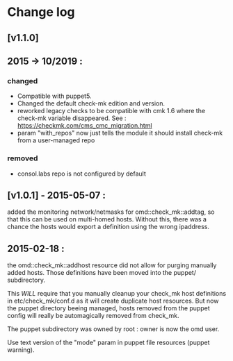 # Change log

## [v1.1.0]

## 2015 -> 10/2019 : 

### changed
- Compatible with puppet5.
- Changed the default check-mk edition and version.
- reworked legacy checks to be compatible with cmk 1.6 where the check-mk variable disappeared.
See : https://checkmk.com/cms_cmc_migration.html
- param "with_repos" now just tells the module it should install check-mk from a user-managed repo

### removed
- consol.labs repo is not configured by default
 

## [v1.0.1] - 2015-05-07 : 

added the monitoring network/netmasks for omd::check_mk::addtag, so that this can be used on multi-homed hosts.
Without this, there was a chance the hosts would export a definition using the wrong ipaddress.


## 2015-02-18 : 

the omd::check_mk::addhost resource did not allow for purging manually added hosts. Those definitions have 
been moved into the puppet/ subdirectory.

This *WILL* require that you manually cleanup your check_mk host definitions in etc/check_mk/conf.d as it will 
create duplicate host resources. But now the puppet directory beeing managed, hosts removed from the puppet config will really be automagically 
removed from check_mk.

The puppet subdirectory was owned by root : owner is now the omd user.

Use text version of the "mode" param in puppet file resources (puppet warning).
